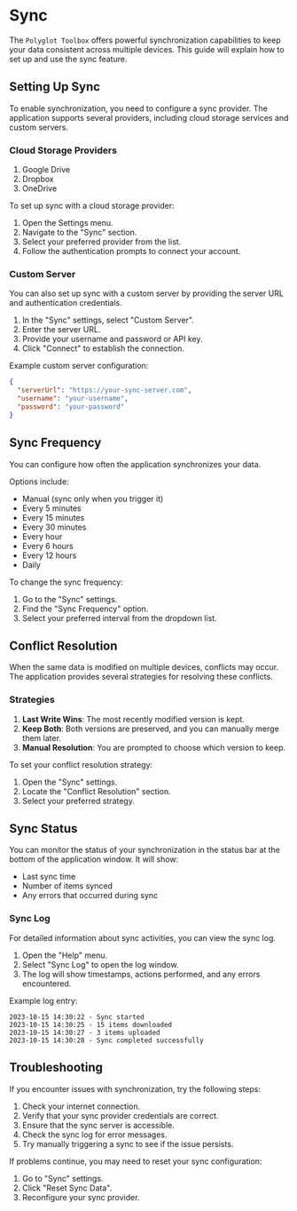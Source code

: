 # Sync

The `Polyglot Toolbox` offers powerful synchronization capabilities to keep your data consistent across multiple devices. This guide will explain how to set up and use the sync feature.

## Setting Up Sync

To enable synchronization, you need to configure a sync provider. The application supports several providers, including cloud storage services and custom servers.

### Cloud Storage Providers

1. Google Drive
2. Dropbox
3. OneDrive

To set up sync with a cloud storage provider:
1. Open the Settings menu.
2. Navigate to the "Sync" section.
3. Select your preferred provider from the list.
4. Follow the authentication prompts to connect your account.

### Custom Server

You can also set up sync with a custom server by providing the server URL and authentication credentials.

1. In the "Sync" settings, select "Custom Server".
2. Enter the server URL.
3. Provide your username and password or API key.
4. Click "Connect" to establish the connection.

Example custom server configuration:
```json
{
  "serverUrl": "https://your-sync-server.com",
  "username": "your-username",
  "password": "your-password"
}
```

## Sync Frequency

You can configure how often the application synchronizes your data.

Options include:
- Manual (sync only when you trigger it)
- Every 5 minutes
- Every 15 minutes
- Every 30 minutes
- Every hour
- Every 6 hours
- Every 12 hours
- Daily

To change the sync frequency:
1. Go to the "Sync" settings.
2. Find the "Sync Frequency" option.
3. Select your preferred interval from the dropdown list.

## Conflict Resolution

When the same data is modified on multiple devices, conflicts may occur. The application provides several strategies for resolving these conflicts.

### Strategies

1. **Last Write Wins**: The most recently modified version is kept.
2. **Keep Both**: Both versions are preserved, and you can manually merge them later.
3. **Manual Resolution**: You are prompted to choose which version to keep.

To set your conflict resolution strategy:
1. Open the "Sync" settings.
2. Locate the "Conflict Resolution" section.
3. Select your preferred strategy.

## Sync Status

You can monitor the status of your synchronization in the status bar at the bottom of the application window. It will show:
- Last sync time
- Number of items synced
- Any errors that occurred during sync

### Sync Log

For detailed information about sync activities, you can view the sync log.

1. Open the "Help" menu.
2. Select "Sync Log" to open the log window.
3. The log will show timestamps, actions performed, and any errors encountered.

Example log entry:
```
2023-10-15 14:30:22 - Sync started
2023-10-15 14:30:25 - 15 items downloaded
2023-10-15 14:30:27 - 3 items uploaded
2023-10-15 14:30:28 - Sync completed successfully
```

## Troubleshooting

If you encounter issues with synchronization, try the following steps:

1. Check your internet connection.
2. Verify that your sync provider credentials are correct.
3. Ensure that the sync server is accessible.
4. Check the sync log for error messages.
5. Try manually triggering a sync to see if the issue persists.

If problems continue, you may need to reset your sync configuration:
1. Go to "Sync" settings.
2. Click "Reset Sync Data".
3. Reconfigure your sync provider.